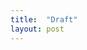 ```yaml
---
title:  "Draft"
layout: post
---
```


<!-- {% include embed.html url="https://www.youtube.com/embed/_C0A5zX-iqM" %} -->
